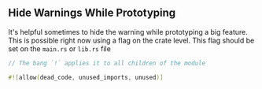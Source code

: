 ## Hide Warnings While Prototyping

It's helpful sometimes to hide the warning while prototyping a big feature. This is possible right now using a flag on the crate level. This flag should be set on the `main.rs` or `lib.rs` file

```rust
// The bang `!` applies it to all children of the module

#![allow(dead_code, unused_imports, unused)]
```
